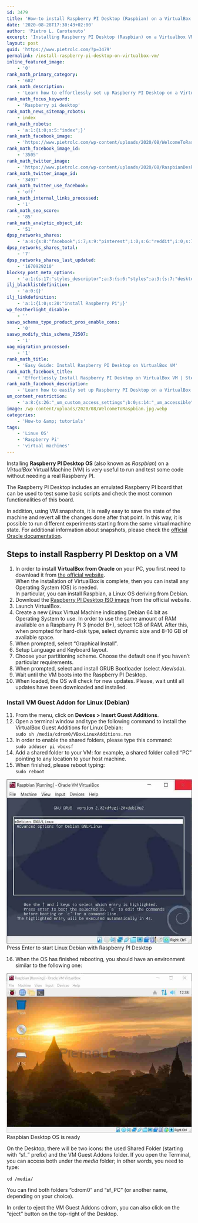 ```yaml
---
id: 3479
title: 'How-to install Raspberry PI Desktop (Raspbian) on a VirtualBox VM'
date: '2020-08-28T17:30:43+02:00'
author: 'Pietro L. Carotenuto'
excerpt: 'Installing Raspberry PI Desktop (Raspbian) on a Virtualbox VM is very easy and it allows to run some basic scripts on an emulated Raspberry PI board.'
layout: post
guid: 'https://www.pietrolc.com/?p=3479'
permalink: /install-raspberry-pi-desktop-on-virtualbox-vm/
inline_featured_image:
    - '0'
rank_math_primary_category:
    - '682'
rank_math_description:
    - 'Learn how to effortlessly set up Raspberry PI Desktop on a VirtualBox VM for emulating a Raspberry PI board. Perfect for professionals.'
rank_math_focus_keyword:
    - 'Raspberry pi desktop'
rank_math_news_sitemap_robots:
    - index
rank_math_robots:
    - 'a:1:{i:0;s:5:"index";}'
rank_math_facebook_image:
    - 'https://www.pietrolc.com/wp-content/uploads/2020/08/WelcomeToRaspbian-e1598614910814.jpg'
rank_math_facebook_image_id:
    - '3505'
rank_math_twitter_image:
    - 'https://www.pietrolc.com/wp-content/uploads/2020/08/RaspbianDesktopISOReady.jpg'
rank_math_twitter_image_id:
    - '3497'
rank_math_twitter_use_facebook:
    - 'off'
rank_math_internal_links_processed:
    - '1'
rank_math_seo_score:
    - '85'
rank_math_analytic_object_id:
    - '51'
dpsp_networks_shares:
    - 'a:4:{s:8:"facebook";i:7;s:9:"pinterest";i:0;s:6:"reddit";i:0;s:7:"twitter";i:0;}'
dpsp_networks_shares_total:
    - '7'
dpsp_networks_shares_last_updated:
    - '1670929210'
blocksy_post_meta_options:
    - 'a:1:{s:17:"styles_descriptor";a:3:{s:6:"styles";a:3:{s:7:"desktop";s:0:"";s:6:"tablet";s:0:"";s:6:"mobile";s:0:"";}s:12:"google_fonts";a:0:{}s:7:"version";i:6;}}'
ilj_blacklistdefinition:
    - 'a:0:{}'
ilj_linkdefinition:
    - 'a:1:{i:0;s:20:"install Raspberry Pi";}'
wp_featherlight_disable:
    - ''
saswp_schema_type_product_pros_enable_cons:
    - '0'
saswp_modify_this_schema_72507:
    - '1'
uag_migration_processed:
    - '1'
rank_math_title:
    - 'Easy Guide: Install Raspberry PI Desktop on VirtualBox VM'
rank_math_facebook_title:
    - 'Effortlessly Install Raspberry PI Desktop on VirtualBox VM | Step-by-Step Guide'
rank_math_facebook_description:
    - 'Learn how to easily set up Raspberry PI Desktop on a VirtualBox VM to emulate a Raspberry PI board. This comprehensive step-by-step guide is perfect for professionals looking to harness the power of Raspberry PI in a virtual environment. Boost your productivity and explore endless possibilities with Raspberry PI Desktop on a VirtualBox VM. Don''t miss out on this technical tutorial!'
um_content_restriction:
    - 'a:8:{s:26:"_um_custom_access_settings";b:0;s:14:"_um_accessible";i:0;s:28:"_um_access_hide_from_queries";b:0;s:19:"_um_noaccess_action";i:0;s:30:"_um_restrict_by_custom_message";i:0;s:27:"_um_restrict_custom_message";s:0:"";s:19:"_um_access_redirect";i:0;s:23:"_um_access_redirect_url";s:0:"";}'
image: /wp-content/uploads/2020/08/WelcomeToRaspbian.jpg.webp
categories:
    - 'How-to &amp; tutorials'
tags:
    - 'Linux OS'
    - 'Raspberry Pi'
    - 'virtual machines'
---
```


Installing **Raspberry PI Desktop OS** (also known as *Raspbian*) on a *VirtualBox* Virtual Machine (VM) is very useful to run and test some code without needing a real Raspberry PI.

The Raspberry PI Desktop includes an emulated Raspberry PI board that can be used to test some basic scripts and check the most common functionalities of this board.

In addition, using VM snapshots, it is really easy to save the state of the machine and revert all the changes done after that point. In this way, it is possible to run different experiments starting from the same virtual machine state. For additional information about snapshots, please check the [official Oracle documentation](https://docs.oracle.com/en/virtualization/virtualbox/6.0/user/snapshots.html).

## Steps to install Raspberry PI Desktop on a VM

1. In order to install **VirtualBox from Oracle** on your PC, you first need to download it from [the official website](https://www.virtualbox.org).  
    When the installation of VirtualBox is complete, then you can install any Operating System (OS) is needed.  
    In particular, you can install Raspbian, a Linux OS deriving from Debian.
2. Download the [Raspberry PI Desktop ISO image](https://www.raspberrypi.org/downloads/raspberry-pi-desktop/) from the official website.
3. Launch VirtualBox.
4. Create a new *Linux* Virtual Machine indicating Debian 64 bit as Operating System to use. In order to use the same amount of RAM available on a Raspbarry PI 3 (model B+), select 1GB of RAM. After this, when prompted for hard-disk type, select dynamic size and 8-10 GB of available space.
5. When prompted, select “Graphical Install”.
6. Setup Language and Keyboard layout.
7. Choose your partitioning scheme. Choose the default one if you haven’t particular requirements.
8. When prompted, select and install GRUB Bootloader (select /dev/sda).
9. Wait until the VM boots into the Raspberry PI Desktop.
10. When loaded, the OS will check for new updates. Please, wait until all updates have been downloaded and installed.

### Install VM Guest Addon for Linux (Debian)

11. From the menu, click on **Devices &gt; Insert Guest Additions**.
12. Open a terminal window and type the following command to install the VirtualBox Guest Additions for Linux Debian:  
    `sudo sh /media/cdrom0/VBoxLinuxAdditions.run`
13. In order to enable the shared folders, please type this command:  
    `sudo adduser pi vboxsf`
14. Add a shared folder to your VM: for example, a shared folder called “PC” pointing to any location to your host machine.
15. When finished, please reboot typing:  
    `sudo reboot`

[![Rebooting Raspbian - Linux OS](/wp-content/uploads/2020/08/RaspbianDebianLinuxRebooting.jpg.webp)](/wp-content/uploads/2020/08/RaspbianDebianLinuxRebooting.jpg.webp)
Press Enter to start Linux Debian with Raspberry PI Desktop

16. When the OS has finished rebooting, you should have an environment similar to the following one:

[![Raspbian Desktop OS is ready](/wp-content/uploads/2020/08/RaspbianDesktopISOReady.jpg)](https://www.pietrolc.com/wp-content/uploads/2020/08/RaspbianDesktopISOReady.jpg.webp)
Raspbian Desktop OS is ready

On the Desktop, there will be two icons: the used Shared Folder (starting with “sf\_” prefix) and the VM Guest Addons folder. If you open the Terminal, you can access both under the *media* folder; in other words, you need to type:

`cd /media/ `

You can find both folders “cdrom0” and “sf\_PC” (or another name, depending on your choice).

In order to eject the VM Guest Addons cdrom, you can also click on the “eject” button on the top-right of the Desktop.